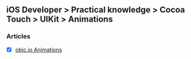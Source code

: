 ## iOS Developer > Practical knowledge > Cocoa Touch > UIKit > Animations

### Articles
- [X] [objc.io Animations](https://www.objc.io/issues/12-animations/)



